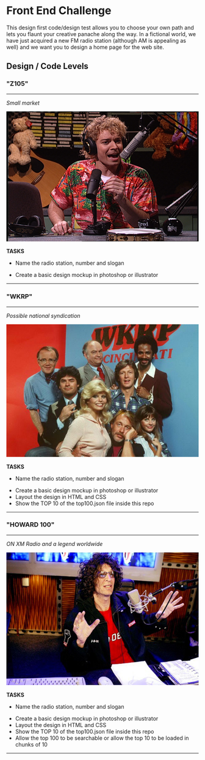 Front End Challenge
====================
This design first code/design test allows you to choose your own path and lets you flaunt your creative panache along the way.  In a fictional world, we have just acquired a new FM radio station (although AM is appealing as well) and we want you to design a home page for the web site. 

Design / Code Levels
-------

### "Z105"
-------
*Small market*

![Z105](/images/Z105.jpg "Z105")

**TASKS**
* Name the radio station, number and slogan
+ Create a basic design mockup in photoshop or illustrator
-------


### "WKRP"
-------
*Possible national syndication*

![WKRP](/images/WKRP.jpg "WKRP")

**TASKS**
* Name the radio station, number and slogan
+ Create a basic design mockup in photoshop or illustrator
+ Layout the design in HTML and CSS
+ Show the TOP 10 of the top100.json file inside this repo
-------


### "HOWARD 100"
-------
*ON XM Radio and a legend worldwide*

![HOWARD](/images/HOWARD.jpg "HOWARD")

**TASKS**
* Name the radio station, number and slogan
+ Create a basic design mockup in photoshop or illustrator
+ Layout the design in HTML and CSS
+ Show the TOP 10 of the top100.json file inside this repo
+ Allow the top 100 to be searchable or allow the top 10 to be loaded in chunks of 10
-------